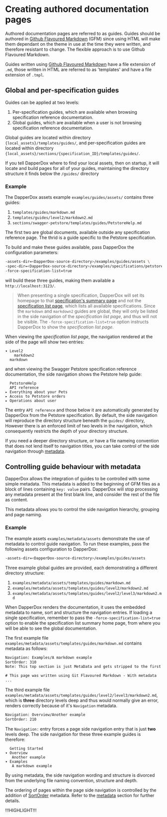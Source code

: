 # Creating authored documentation pages

Authored documentation pages are referred to as <span class="hljs-attr">guides</span>. Guides should be authored in
[Github Flavoured Markdown](https://help.github.com/articles/basic-writing-and-formatting-syntax/) (GFM) since 
using HTML will make them dependant on the theme in use at the time they were written, and therefore resistant to change.
The flexible approach is to use Github Flavoured Markdown.

Guides written using [Github Flavoured Markdown](https://help.github.com/articles/basic-writing-and-formatting-syntax/)
have a file extension of `.md`, those written in HTML are referred to as 'templates' and have a file extension of `.tmpl`.

## Global and per-specification guides

Guides can be applied at two levels:

1. Per-specification guides, which are available when browsing specification reference documentation.
2. Global guides, which are available when a user is not browsing specification reference documentation.

Global guides are located within directory `{local_assets}/templates/guides/`, 
and per-specification guides are located within directory `{local_assets}/sections/{specification_ID}/templates/guides/`.

If you tell DapperDox where to find your local assets, then on startup, it will locate and build 
pages for all of your guides, maintaining the directory structure it finds below the `/guides/` directory

### Example

The DapperDox assets example `examples/guides/assets/` contains three guides:

1. `templates/guides/markdown.md`
2. `templates/guides/level2/markdown2.md`
3. `sections/swagger-petstore/templates/guides/PetstoreHelp.md`

The first two are global documents, available outside any specification reference page. The thrid is a guide specific to
the Petstore specification.

To build and make these guides available, pass DapperDox the configuration parameters:

```bash
-assets-dir=<DapperDox-source-directory>/examples/guides/assets \
-spec-dir=<DapperDox-source-directory>/examples/specifications/petstore \
-force-specification-list=true
```

will build these three guides, making them available a `http://localhost:3123/`.

> When presenting a single specification, DapperDox will set its homepage to that
[specification's summary page](/docs/glossary-terms#specification-summary-page) and not
the [specification list page](/docs/glossary-terms#specification-list-page), which lists
all available specifications. Since the
`markdown` and `markdown2` guides are global, they will only be listed in the side navigation
of the *specification list page*, and thus will not be visible.
The `-force-specification-list=true` option instructs DapperDox to show the
*specification list page*.

When viewing the *specification list page*, the navigation rendered at the side of
the page will show two entries:

```
▾ Level2
    markdown2
  markdown
```

and when viewing the Swagger Petstore specification reference documentation,
the side navigation shows the Petstore help guide:

```
  PetstoreHelp
  API reference
▸ Everything about your Pets
▸ Access to Petstore orders
▸ Operations about user
```

The entry `API reference` and those below it are automatically generated by DapperDox from the Petstore specification.
By default, the side navigation will reproduce the directory structure beneath the `guides/` directory,
However there is an enforced limit of two levels in the navigation, which consequently restricts the depth of
your directory structure.

If you need a deeper directory structure, or have a file nameing convention that does not lend itself
to navigation titles, you can take control of the side navigation through [metadata](#controlling-guide-behaviour-with-metadata).

## Controlling guide behaviour with metadata

DapperDox allows the integration of guides to be controlled with some simple metadata. This metadata is added to the
beginning of GFM files as a block of lines containing `key: value` pairs. DapperDox will stop processing 
any metadata present at the first blank line, and consider the rest of the file as content.

This metadata allows you to control the side navigation hierarchy, grouping and page naming.

### Example

The example assets `examples/metadata/assets` demonstrate the use of metadata to control guide navigation. To run
these examples, pass the following assets configuration to DapperDox:

```bash
-assets-dir=<DapperDox-source-directory>/examples/guides/assets 
```

Three example global guides are provided, each demonstrating a different directory structure:

1. `examples/metadata/assets/templates/guides/markdown.md`
2. `examples/metadata/assets/templates/guides/level2/markdown2.md`
3. `examples/metadata/assets/templates/guides/level2/level3/markdown2.md`

When DapperDox renders the documentation, it uses the embedded metadata to name, sort and structure the
navigation entries. If loading a single specification, remember to pass the `-force-specification-list=true`
option to enable the specification list summary home page, from where you will be able to see the global
documentation.


The first example file `examples/metadata/assets/templates/guides/markdown.md` contains metadata as follows:

```HTML
Navigation: Examples/A markdown example
SortOrder: 310
Note: This top section is just MetaData and gets stripped to the first blank line.

# This page was written using Git Flavoured Markdown - With metadata
...
```

The third example file `examples/metadata/assets/templates/guides/level2/level3/markdown2.md`, which is **three**
directory levels deep and thus would normally give an error, renders correctly because of it's `Navigation`
metadata.

```HTML
Navigation: Overview/Another example
SortOrder: 210
```

The `Navigation:` entry forces a page side navigation entry that is just **two** levels deep. The side
navigation for these three example guides is therefore:

```
  Getting Started
▾ Overview
   Another example
▾ Examples
   A markdown example
```

By using metadata, the side navigation wording and structure is divorced from the underlying file naming
convention, structure and depth.

The ordering of pages within the page side navigation is controlled by the addition of 
[SortOrder](/docs/author-metadata#sortorder) metadata. Refer to the 
[metadata](/docs/author-metadata) section for further details.

!!!HIGHLIGHT!!!
